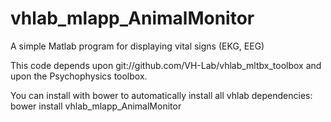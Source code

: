 # vhlab_mlapp_AnimalMonitor
A simple Matlab program for displaying vital signs (EKG, EEG)

This code depends upon git://github.com/VH-Lab/vhlab_mltbx_toolbox and upon the Psychophysics toolbox.

You can install with bower to automatically install all vhlab dependencies:
    bower install vhlab_mlapp_AnimalMonitor
